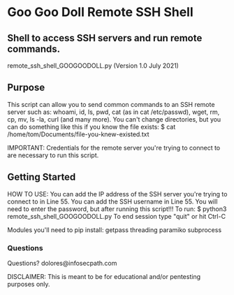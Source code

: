 <h1>Goo Goo Doll Remote SSH Shell</h1>

<h2>Shell to access SSH servers and run remote commands.</h2>
remote_ssh_shell_GOOGOODOLL.py (Version 1.0 July 2021)

<h2>Purpose</h2>

This script can allow you to send common commands to an SSH remote server such as:
whoami, id, ls, pwd, cat (as in cat /etc/passwd), wget, rm, cp, mv, ls -la, curl (and many more). 
You can't change directories, but you can do something like this if you know the file exists:
$ cat /home/tom/Documents/file-you-knew-existed.txt

IMPORTANT: Credentials for the remote server you're trying to connect to are necessary to run this script.

<h2>Getting Started</h2>

HOW TO USE:
You can add the IP address of the SSH server you're trying to connect to in Line 55.
You can add the SSH username in Line 55.
You will need to enter the password, but after running this script!!!
To run:
$ python3 remote_ssh_shell_GOOGOODOLL.py
To end session type "quit" or hit Ctrl-C

Modules you'll need to pip install:
getpass 
threading
paramiko
subprocess

<h3>Questions</h3>
Questions? dolores@infosecpath.com

DISCLAIMER: This is meant to be for educational and/or pentesting purposes only.
